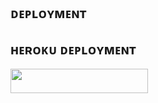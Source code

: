 
## ᴅᴇᴘʟᴏʏᴍᴇɴᴛ

## ʜᴇʀᴏᴋᴜ ᴅᴇᴘʟᴏʏᴍᴇɴᴛ

<a href="https://heroku.com/deploy?template=https://github.com/Githubsoniaryan2/AnimalSpamBot"> <img src="https://img.shields.io/badge/Deploy%20On%20Heroku-purple?style=for-the-badge&logo=heroku" width="220" height="38.45"/></a>

